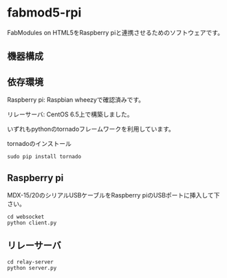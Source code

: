 # fabmod5-rpi
FabModules on HTML5をRaspberry piと連携させるためのソフトウェアです。

## 機器構成
[](fabmod5-structure.png)

## 依存環境
Raspberry pi: Raspbian wheezyで確認済みです。

リレーサーバ: CentOS 6.5上で構築しました。

いずれもpythonのtornadoフレームワークを利用しています。

tornadoのインストール
```
sudo pip install tornado
```

## Raspberry pi
MDX-15/20のシリアルUSBケーブルをRaspberry piのUSBポートに挿入して下さい。
```
cd websocket
python client.py
```

## リレーサーバ
```
cd relay-server
python server.py
```
